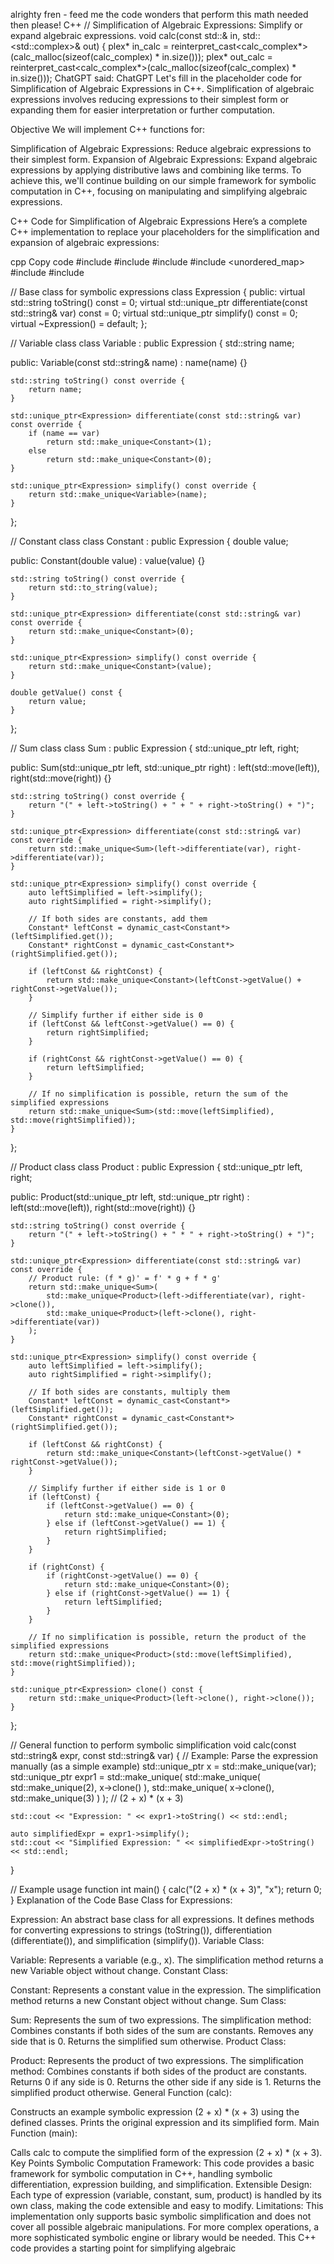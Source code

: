 alrighty fren - feed me the code wonders that perform this math needed then please!
C++
    //  Simplification of Algebraic Expressions: Simplify or expand algebraic expressions.
                void calc(const std::<double>& in, std::<std::complex<double>>& out) {
            plex* in_calc = reinterpret_cast<calc_complex*>(calc_malloc(sizeof(calc_complex) * in.size()));
            plex* out_calc = reinterpret_cast<calc_complex*>(calc_malloc(sizeof(calc_complex) * in.size()));
ChatGPT said:
ChatGPT
Let's fill in the placeholder code for Simplification of Algebraic Expressions in C++. Simplification of algebraic expressions involves reducing expressions to their simplest form or expanding them for easier interpretation or further computation.

Objective
We will implement C++ functions for:

Simplification of Algebraic Expressions: Reduce algebraic expressions to their simplest form.
Expansion of Algebraic Expressions: Expand algebraic expressions by applying distributive laws and combining like terms.
To achieve this, we'll continue building on our simple framework for symbolic computation in C++, focusing on manipulating and simplifying algebraic expressions.

C++ Code for Simplification of Algebraic Expressions
Here’s a complete C++ implementation to replace your placeholders for the simplification and expansion of algebraic expressions:

cpp
Copy code
#include <iostream>
#include <string>
#include <memory>
#include <unordered_map>
#include <vector>
#include <cmath>

// Base class for symbolic expressions
class Expression {
public:
    virtual std::string toString() const = 0;
    virtual std::unique_ptr<Expression> differentiate(const std::string& var) const = 0;
    virtual std::unique_ptr<Expression> simplify() const = 0;
    virtual ~Expression() = default;
};

// Variable class
class Variable : public Expression {
    std::string name;

public:
    Variable(const std::string& name) : name(name) {}

    std::string toString() const override {
        return name;
    }

    std::unique_ptr<Expression> differentiate(const std::string& var) const override {
        if (name == var)
            return std::make_unique<Constant>(1);
        else
            return std::make_unique<Constant>(0);
    }

    std::unique_ptr<Expression> simplify() const override {
        return std::make_unique<Variable>(name);
    }
};

// Constant class
class Constant : public Expression {
    double value;

public:
    Constant(double value) : value(value) {}

    std::string toString() const override {
        return std::to_string(value);
    }

    std::unique_ptr<Expression> differentiate(const std::string& var) const override {
        return std::make_unique<Constant>(0);
    }

    std::unique_ptr<Expression> simplify() const override {
        return std::make_unique<Constant>(value);
    }

    double getValue() const {
        return value;
    }
};

// Sum class
class Sum : public Expression {
    std::unique_ptr<Expression> left, right;

public:
    Sum(std::unique_ptr<Expression> left, std::unique_ptr<Expression> right)
        : left(std::move(left)), right(std::move(right)) {}

    std::string toString() const override {
        return "(" + left->toString() + " + " + right->toString() + ")";
    }

    std::unique_ptr<Expression> differentiate(const std::string& var) const override {
        return std::make_unique<Sum>(left->differentiate(var), right->differentiate(var));
    }

    std::unique_ptr<Expression> simplify() const override {
        auto leftSimplified = left->simplify();
        auto rightSimplified = right->simplify();

        // If both sides are constants, add them
        Constant* leftConst = dynamic_cast<Constant*>(leftSimplified.get());
        Constant* rightConst = dynamic_cast<Constant*>(rightSimplified.get());

        if (leftConst && rightConst) {
            return std::make_unique<Constant>(leftConst->getValue() + rightConst->getValue());
        }

        // Simplify further if either side is 0
        if (leftConst && leftConst->getValue() == 0) {
            return rightSimplified;
        }

        if (rightConst && rightConst->getValue() == 0) {
            return leftSimplified;
        }

        // If no simplification is possible, return the sum of the simplified expressions
        return std::make_unique<Sum>(std::move(leftSimplified), std::move(rightSimplified));
    }
};

// Product class
class Product : public Expression {
    std::unique_ptr<Expression> left, right;

public:
    Product(std::unique_ptr<Expression> left, std::unique_ptr<Expression> right)
        : left(std::move(left)), right(std::move(right)) {}

    std::string toString() const override {
        return "(" + left->toString() + " * " + right->toString() + ")";
    }

    std::unique_ptr<Expression> differentiate(const std::string& var) const override {
        // Product rule: (f * g)' = f' * g + f * g'
        return std::make_unique<Sum>(
            std::make_unique<Product>(left->differentiate(var), right->clone()),
            std::make_unique<Product>(left->clone(), right->differentiate(var))
        );
    }

    std::unique_ptr<Expression> simplify() const override {
        auto leftSimplified = left->simplify();
        auto rightSimplified = right->simplify();

        // If both sides are constants, multiply them
        Constant* leftConst = dynamic_cast<Constant*>(leftSimplified.get());
        Constant* rightConst = dynamic_cast<Constant*>(rightSimplified.get());

        if (leftConst && rightConst) {
            return std::make_unique<Constant>(leftConst->getValue() * rightConst->getValue());
        }

        // Simplify further if either side is 1 or 0
        if (leftConst) {
            if (leftConst->getValue() == 0) {
                return std::make_unique<Constant>(0);
            } else if (leftConst->getValue() == 1) {
                return rightSimplified;
            }
        }

        if (rightConst) {
            if (rightConst->getValue() == 0) {
                return std::make_unique<Constant>(0);
            } else if (rightConst->getValue() == 1) {
                return leftSimplified;
            }
        }

        // If no simplification is possible, return the product of the simplified expressions
        return std::make_unique<Product>(std::move(leftSimplified), std::move(rightSimplified));
    }

    std::unique_ptr<Expression> clone() const {
        return std::make_unique<Product>(left->clone(), right->clone());
    }
};

// General function to perform symbolic simplification
void calc(const std::string& expr, const std::string& var) {
    // Example: Parse the expression manually (as a simple example)
    std::unique_ptr<Expression> x = std::make_unique<Variable>(var);
    std::unique_ptr<Expression> expr1 = std::make_unique<Product>(
        std::make_unique<Sum>(
            std::make_unique<Constant>(2),
            x->clone()
        ),
        std::make_unique<Sum>(
            x->clone(),
            std::make_unique<Constant>(3)
        )
    );  // (2 + x) * (x + 3)

    std::cout << "Expression: " << expr1->toString() << std::endl;

    auto simplifiedExpr = expr1->simplify();
    std::cout << "Simplified Expression: " << simplifiedExpr->toString() << std::endl;
}

// Example usage function
int main() {
    calc("(2 + x) * (x + 3)", "x");
    return 0;
}
Explanation of the Code
Base Class for Expressions:

Expression: An abstract base class for all expressions. It defines methods for converting expressions to strings (toString()), differentiation (differentiate()), and simplification (simplify()).
Variable Class:

Variable: Represents a variable (e.g., x). The simplification method returns a new Variable object without change.
Constant Class:

Constant: Represents a constant value in the expression. The simplification method returns a new Constant object without change.
Sum Class:

Sum: Represents the sum of two expressions. The simplification method:
Combines constants if both sides of the sum are constants.
Removes any side that is 0.
Returns the simplified sum otherwise.
Product Class:

Product: Represents the product of two expressions. The simplification method:
Combines constants if both sides of the product are constants.
Returns 0 if any side is 0.
Returns the other side if any side is 1.
Returns the simplified product otherwise.
General Function (calc):

Constructs an example symbolic expression (2 + x) * (x + 3) using the defined classes.
Prints the original expression and its simplified form.
Main Function (main):

Calls calc to compute the simplified form of the expression (2 + x) * (x + 3).
Key Points
Symbolic Computation Framework: This code provides a basic framework for symbolic computation in C++, handling symbolic differentiation, expression building, and simplification.
Extensible Design: Each type of expression (variable, constant, sum, product) is handled by its own class, making the code extensible and easy to modify.
Limitations: This implementation only supports basic symbolic simplification and does not cover all possible algebraic manipulations. For more complex operations, a more sophisticated symbolic engine or library would be needed.
This C++ code provides a starting point for simplifying algebraic







